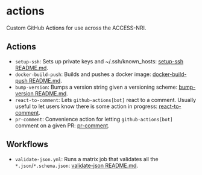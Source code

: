 # actions

Custom GitHub Actions for use across the ACCESS-NRI.

## Actions

* `setup-ssh`: Sets up private keys and ~/.ssh/known_hosts: [setup-ssh README.md](.github/actions/setup-ssh/README.md).
* `docker-build-push`: Builds and pushes a docker image: [docker-build-push README.md](.github/actions/docker-build-push/README.md).
* `bump-version`: Bumps a version string given a versioning scheme: [bump-version README.md](.github/actions/bump-version/README.md).
* `react-to-comment`: Lets `github-actions[bot]` react to a comment. Usually useful to let users know there is some action in progress: [react-to-comment](.github/actions/react-to-comment/README.md).
* `pr-comment`: Convenience action for letting `github-actions[bot]` comment on a given PR: [pr-comment](.github/actions/pr-comment/README.md).

## Workflows

* `validate-json.yml`: Runs a matrix job that validates all the `*.json`/`*.schema.json`: [validate-json README.md](.github/workflows/README.md).
